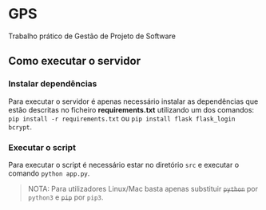 # GPS
Trabalho prático de Gestão de Projeto de Software


## Como executar o servidor
### Instalar dependências
Para executar o servidor é apenas necessário instalar as dependências que estão descritas no ficheiro **requirements.txt** utilizando um dos comandos:
`pip install -r requirements.txt` ou `pip install flask flask_login bcrypt`. <br>

### Executar o script
Para executar o script é necessário estar no diretório `src` e executar o comando `python app.py`.


> NOTA: Para utilizadores Linux/Mac basta apenas substituir ~~`python`~~ por `python3` e ~~`pip`~~ por `pip3`.